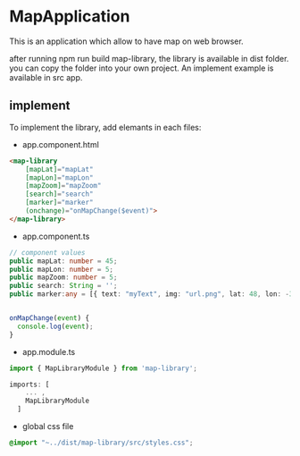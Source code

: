 # MapApplication

This is an application which allow to have map on web browser.

after running npm run build map-library, the library is available in dist folder. you can copy the folder into your own project. An implement example is available in src app.

## implement

To implement the library, add elemants in each files:

* app.component.html

``` html
<map-library 
    [mapLat]="mapLat" 
    [mapLon]="mapLon" 
    [mapZoom]="mapZoom" 
    [search]="search" 
    [marker]="marker"
    (onchange)="onMapChange($event)">
</map-library>
```

* app.component.ts

``` ts
// component values
public mapLat: number = 45;
public mapLon: number = 5;
public mapZoom: number = 5;
public search: String = '';
public marker:any = [{ text: "myText", img: "url.png", lat: 48, lon: -3 }];


onMapChange(event) {
  console.log(event);
}
```

* app.module.ts

``` ts
import { MapLibraryModule } from 'map-library';

imports: [
    ... ,
    MapLibraryModule
  ]
```

* global css file

``` css
@import "~../dist/map-library/src/styles.css";
```